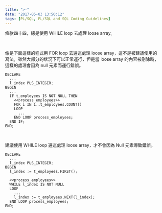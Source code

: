 ```yaml
---
title: ">-"
date: "2017-05-03 13:50:12"
tags: [PL/SQL, PL/SQL and SQL Coding Guidelines]
---
```



條款四十四，總是使用 WHILE loop 去處理 loose array。  

<!-- More -->

<br/>


像是下面這樣的程式用 FOR loop 去遍巡處理 loose array，這不是被建議使用的寫法，雖然大部分的狀況下可以正常運行，但是當 loose array 的內容被刪除時，這樣的處理會因為 null 元素而運行錯誤。  

```psql
DECLARE 
  ...
  l_index PLS_INTEGER; 
BEGIN 
  ...
  IF t_employees IS NOT NULL THEN
    <<process_employees>>
    FOR i IN 1..t_employees.COUNT()
    LOOP
      ...
    END LOOP process_employees;
  END IF;
END;
```

<br/>


建議使用 WHILE loop 遍巡處理 loose array，才不會因為 Null 元素導致錯誤。  

```psql
DECLARE 
  ...
  l_index PLS_INTEGER; 
BEGIN 
  l_index := t_employees.FIRST(); 

  <<process_employees>> 
  WHILE l_index IS NOT NULL 
  LOOP 
    ...
    l_index := t_employees.NEXT(l_index); 
  END LOOP process_employees; 
END;
```
